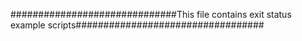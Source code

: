 ##############################This file contains exit status example scripts##################################

